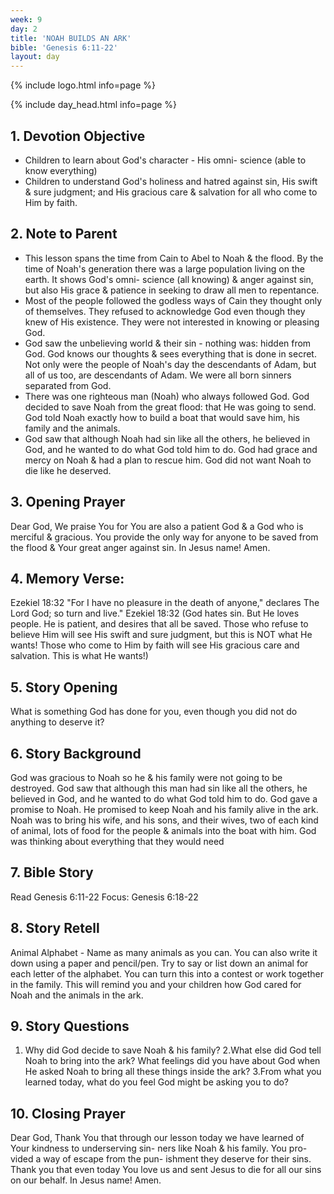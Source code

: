 ```yaml
---
week: 9
day: 2
title: 'NOAH BUILDS AN ARK'
bible: 'Genesis 6:11-22'
layout: day
---
```



{% include logo.html info=page %}

{% include day_head.html info=page %}

## 1. Devotion Objective
- Children to learn about God's character - His omni- science (able to know everything)
- Children to understand God's holiness and hatred against sin, His swift & sure judgment; and His gracious care & salvation for all who come to Him by faith.

## 2. Note to Parent
- This lesson spans the time from Cain to Abel to Noah & the flood. By the time of Noah's generation there was a large population living on the earth. It shows God's omni- science (all knowing) & anger against sin, but also His grace & patience in seeking to draw all men to repentance.
- Most of the people followed the godless ways of Cain they thought only of themselves. They refused to acknowledge God even though they knew of His existence. They were not interested in knowing or pleasing God.
- God saw the unbelieving world & their sin - nothing was: hidden from God. God knows our thoughts & sees everything that is done in secret. Not only were the people of Noah's day the descendants of Adam, but all of us too, are descendants of Adam. We were all born sinners separated from God.
- There was one righteous man (Noah) who always followed God. God decided to save Noah from the great flood: that He was going to send. God told Noah exactly how to build a boat that would save him, his family and the animals.
- God saw that although Noah had sin like all the others, he believed in God, and he wanted to do what God told him to do. God had grace and mercy on Noah & had a plan to rescue him. God did not want Noah to die like he deserved.

## 3. Opening Prayer
 Dear God, We praise You for You are also a patient God & a God who is merciful & gracious. You provide the only way for anyone to be saved from the flood & Your great anger against sin. In Jesus name! Amen.

## 4. Memory Verse:
Ezekiel 18:32 "For I have no pleasure in the death of anyone," declares The Lord God; so turn and live." Ezekiel 18:32 (God hates sin. But He loves people. He is patient, and desires that all be saved. Those who refuse to believe Him will see His swift and sure judgment, but this is NOT what He wants! Those who come to Him by faith will see His gracious care and salvation. This is what He wants!)

## 5. Story Opening
What is something God has done for you, even though you did not do anything to deserve it?


## 6. Story Background
God was gracious to Noah so he & his family were not going to be destroyed. God saw that although this man had sin like all the others, he believed in God, and he wanted to do what God told him to do. God gave a promise to Noah. He promised to keep Noah and his family alive in the ark. Noah was to bring his wife, and his sons, and their wives, two of each kind of animal, lots of food for the people & animals into the boat with him. God was thinking about everything that they would need

## 7. Bible Story
Read Genesis 6:11-22
Focus: Genesis 6:18-22

## 8. Story Retell
Animal Alphabet - Name as many animals as you can. You can also write it down using a paper and pencil/pen. Try to say or list down an animal for each letter of the alphabet. You can turn this into a contest or work together in the family. This will remind you and your children how God cared for Noah and the animals in the ark.

## 9. Story Questions
1. Why did God decide to save Noah & his family? 2.What else did God tell Noah to bring into the ark? What feelings did you have about God when He asked Noah to bring all these things inside the ark? 3.From what you learned today, what do you feel God might be asking you to do?

## 10. Closing Prayer
Dear God, Thank You that through our lesson today we have learned of Your kindness to underserving sin- ners like Noah & his family. You pro- vided a way of escape from the pun- ishment they deserve for their sins. Thank you that even today You love us and sent Jesus to die for all our sins on our behalf. In Jesus name! Amen.

